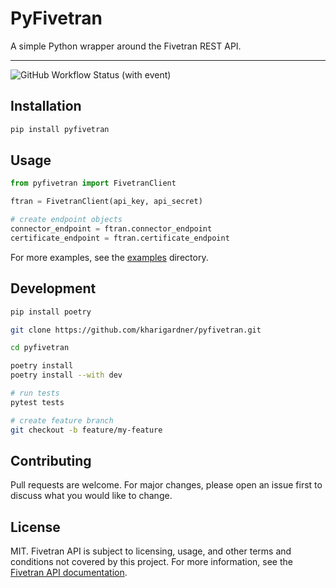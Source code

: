 # PyFivetran

A simple Python wrapper around the Fivetran REST API.

----------------------------------------------------------------
![GitHub Workflow Status (with event)](https://img.shields.io/github/actions/workflow/status/:user/:repo/:workflow)


## Installation

```bash
pip install pyfivetran
```

## Usage

```python
from pyfivetran import FivetranClient

ftran = FivetranClient(api_key, api_secret)

# create endpoint objects
connector_endpoint = ftran.connector_endpoint
certificate_endpoint = ftran.certificate_endpoint
```

For more examples, see the [examples](https://github.com/kharigardner/pyfivetran/examples) directory.

## Development

```bash
pip install poetry

git clone https://github.com/kharigardner/pyfivetran.git

cd pyfivetran

poetry install
poetry install --with dev

# run tests
pytest tests

# create feature branch
git checkout -b feature/my-feature
```

## Contributing

Pull requests are welcome. For major changes, please open an issue first to discuss what you would like to change.

## License

MIT. Fivetran API is subject to licensing, usage, and other terms and conditions not covered by this project. For more information, see the [Fivetran API documentation](https://fivetran.com/docs/rest-api).